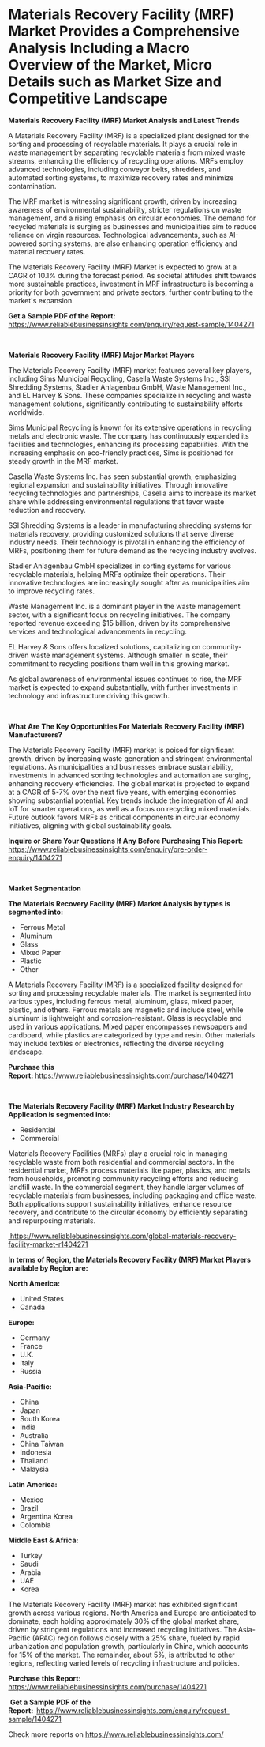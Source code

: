 <p><h1>Materials Recovery Facility (MRF) Market Provides a Comprehensive Analysis Including a Macro Overview of the Market, Micro Details such as Market Size and Competitive Landscape</h1></p><p><strong>Materials Recovery Facility (MRF) Market Analysis and Latest Trends</strong></p>
<p><p>A Materials Recovery Facility (MRF) is a specialized plant designed for the sorting and processing of recyclable materials. It plays a crucial role in waste management by separating recyclable materials from mixed waste streams, enhancing the efficiency of recycling operations. MRFs employ advanced technologies, including conveyor belts, shredders, and automated sorting systems, to maximize recovery rates and minimize contamination.</p><p>The MRF market is witnessing significant growth, driven by increasing awareness of environmental sustainability, stricter regulations on waste management, and a rising emphasis on circular economies. The demand for recycled materials is surging as businesses and municipalities aim to reduce reliance on virgin resources. Technological advancements, such as AI-powered sorting systems, are also enhancing operation efficiency and material recovery rates.</p><p>The Materials Recovery Facility (MRF) Market is expected to grow at a CAGR of 10.1% during the forecast period. As societal attitudes shift towards more sustainable practices, investment in MRF infrastructure is becoming a priority for both government and private sectors, further contributing to the market's expansion.</p></p>
<p><strong>Get a Sample PDF of the Report:&nbsp;</strong> <a href="https://www.reliablebusinessinsights.com/enquiry/request-sample/1404271?utm_campaign=1877&utm_medium=2&utm_source=Github&utm_content=ia&utm_term=13012025&utm_id=materials-recovery-facility-mrf">https://www.reliablebusinessinsights.com/enquiry/request-sample/1404271</a></p>
<p>&nbsp;</p>
<p><strong>Materials Recovery Facility (MRF) Major Market Players</strong></p>
<p><p>The Materials Recovery Facility (MRF) market features several key players, including Sims Municipal Recycling, Casella Waste Systems Inc., SSI Shredding Systems, Stadler Anlagenbau GmbH, Waste Management Inc., and EL Harvey & Sons. These companies specialize in recycling and waste management solutions, significantly contributing to sustainability efforts worldwide.</p><p>Sims Municipal Recycling is known for its extensive operations in recycling metals and electronic waste. The company has continuously expanded its facilities and technologies, enhancing its processing capabilities. With the increasing emphasis on eco-friendly practices, Sims is positioned for steady growth in the MRF market.</p><p>Casella Waste Systems Inc. has seen substantial growth, emphasizing regional expansion and sustainability initiatives. Through innovative recycling technologies and partnerships, Casella aims to increase its market share while addressing environmental regulations that favor waste reduction and recovery.</p><p>SSI Shredding Systems is a leader in manufacturing shredding systems for materials recovery, providing customized solutions that serve diverse industry needs. Their technology is pivotal in enhancing the efficiency of MRFs, positioning them for future demand as the recycling industry evolves.</p><p>Stadler Anlagenbau GmbH specializes in sorting systems for various recyclable materials, helping MRFs optimize their operations. Their innovative technologies are increasingly sought after as municipalities aim to improve recycling rates.</p><p>Waste Management Inc. is a dominant player in the waste management sector, with a significant focus on recycling initiatives. The company reported revenue exceeding $15 billion, driven by its comprehensive services and technological advancements in recycling.</p><p>EL Harvey & Sons offers localized solutions, capitalizing on community-driven waste management systems. Although smaller in scale, their commitment to recycling positions them well in this growing market.</p><p>As global awareness of environmental issues continues to rise, the MRF market is expected to expand substantially, with further investments in technology and infrastructure driving this growth.</p></p>
<p>&nbsp;</p>
<p><strong>What Are The Key Opportunities For Materials Recovery Facility (MRF) Manufacturers?</strong></p>
<p><p>The Materials Recovery Facility (MRF) market is poised for significant growth, driven by increasing waste generation and stringent environmental regulations. As municipalities and businesses embrace sustainability, investments in advanced sorting technologies and automation are surging, enhancing recovery efficiencies. The global market is projected to expand at a CAGR of 5-7% over the next five years, with emerging economies showing substantial potential. Key trends include the integration of AI and IoT for smarter operations, as well as a focus on recycling mixed materials. Future outlook favors MRFs as critical components in circular economy initiatives, aligning with global sustainability goals.</p></p>
<p><strong>Inquire or Share Your Questions If Any Before Purchasing This Report:</strong> <a href="https://www.reliablebusinessinsights.com/enquiry/pre-order-enquiry/1404271?utm_campaign=1877&utm_medium=2&utm_source=Github&utm_content=ia&utm_term=13012025&utm_id=materials-recovery-facility-mrf">https://www.reliablebusinessinsights.com/enquiry/pre-order-enquiry/1404271</a></p>
<p>&nbsp;</p>
<p><strong>Market Segmentation</strong></p>
<p><strong>The Materials Recovery Facility (MRF) Market Analysis by types is segmented into:</strong></p>
<p><ul><li>Ferrous Metal</li><li>Aluminum</li><li>Glass</li><li>Mixed Paper</li><li>Plastic</li><li>Other</li></ul></p>
<p><p>A Materials Recovery Facility (MRF) is a specialized facility designed for sorting and processing recyclable materials. The market is segmented into various types, including ferrous metal, aluminum, glass, mixed paper, plastic, and others. Ferrous metals are magnetic and include steel, while aluminum is lightweight and corrosion-resistant. Glass is recyclable and used in various applications. Mixed paper encompasses newspapers and cardboard, while plastics are categorized by type and resin. Other materials may include textiles or electronics, reflecting the diverse recycling landscape.</p></p>
<p><strong>Purchase this Report:&nbsp;</strong><a href="https://www.reliablebusinessinsights.com/purchase/1404271?utm_campaign=1877&utm_medium=2&utm_source=Github&utm_content=ia&utm_term=13012025&utm_id=materials-recovery-facility-mrf">https://www.reliablebusinessinsights.com/purchase/1404271</a></p>
<p>&nbsp;</p>
<p><strong>The Materials Recovery Facility (MRF) Market Industry Research by Application is segmented into:</strong></p>
<p><ul><li>Residential</li><li>Commercial</li></ul></p>
<p><p>Materials Recovery Facilities (MRFs) play a crucial role in managing recyclable waste from both residential and commercial sectors. In the residential market, MRFs process materials like paper, plastics, and metals from households, promoting community recycling efforts and reducing landfill waste. In the commercial segment, they handle larger volumes of recyclable materials from businesses, including packaging and office waste. Both applications support sustainability initiatives, enhance resource recovery, and contribute to the circular economy by efficiently separating and repurposing materials.</p></p>
<p><a href="https://www.reliablebusinessinsights.com/global-materials-recovery-facility-market-r1404271?utm_campaign=1877&utm_medium=2&utm_source=Github&utm_content=ia&utm_term=13012025&utm_id=materials-recovery-facility-mrf">&nbsp;https://www.reliablebusinessinsights.com/global-materials-recovery-facility-market-r1404271</a></p>
<p><strong>In terms of Region, the Materials Recovery Facility (MRF) Market Players available by Region are:</strong></p>
<p>
    <p> <strong> North America: </strong>
        <ul>
            <li>United States</li>
            <li>Canada</li>
        </ul>
        </p> 
    <p> <strong> Europe: </strong>
        <ul>
            <li>Germany</li>
            <li>France</li>
            <li>U.K.</li>
            <li>Italy</li>
            <li>Russia</li>
        </ul>
        </p> 
    <p> <strong> Asia-Pacific: </strong>
        <ul>
            <li>China</li>
            <li>Japan</li>
            <li>South Korea</li>
            <li>India</li>
            <li>Australia</li>
            <li>China Taiwan</li>
            <li>Indonesia</li>
            <li>Thailand</li>
            <li>Malaysia</li>
        </ul>
        </p> 
    <p> <strong> Latin America: </strong>
        <ul>
            <li>Mexico</li>
            <li>Brazil</li>
            <li>Argentina Korea</li>
            <li>Colombia</li>
        </ul>
        </p> 
    <p> <strong> Middle East & Africa: </strong>
        <ul>
            <li>Turkey</li>
            <li>Saudi</li>
            <li>Arabia</li>
            <li>UAE</li>
            <li>Korea</li>
        </ul>
    </p>
    </p>
<p><p>The Materials Recovery Facility (MRF) market has exhibited significant growth across various regions. North America and Europe are anticipated to dominate, each holding approximately 30% of the global market share, driven by stringent regulations and increased recycling initiatives. The Asia-Pacific (APAC) region follows closely with a 25% share, fueled by rapid urbanization and population growth, particularly in China, which accounts for 15% of the market. The remainder, about 5%, is attributed to other regions, reflecting varied levels of recycling infrastructure and policies.</p></p>
<p><strong>Purchase this Report: </strong><a href="https://www.reliablebusinessinsights.com/purchase/1404271?utm_campaign=1877&utm_medium=2&utm_source=Github&utm_content=ia&utm_term=13012025&utm_id=materials-recovery-facility-mrf">https://www.reliablebusinessinsights.com/purchase/1404271</a></p>
<p>&nbsp;<strong>Get a Sample PDF of the Report:&nbsp;&nbsp;</strong><a href="https://www.reliablebusinessinsights.com/enquiry/request-sample/1404271?utm_campaign=1877&utm_medium=2&utm_source=Github&utm_content=ia&utm_term=13012025&utm_id=materials-recovery-facility-mrf">https://www.reliablebusinessinsights.com/enquiry/request-sample/1404271</a></p>
<p><strong></strong></p>
<p>Check more reports on <a href="https://www.reliablebusinessinsights.com/?utm_campaign=1877&utm_medium=2&utm_source=Github&utm_content=ia&utm_term=13012025&utm_id=materials-recovery-facility-mrf">https://www.reliablebusinessinsights.com/</a></p>